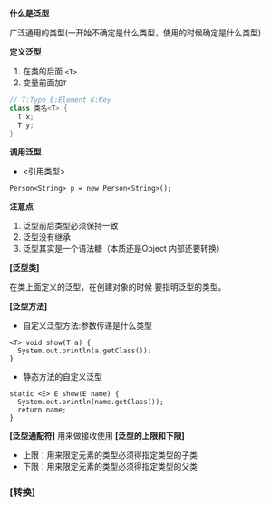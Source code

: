 **什么是泛型**

广泛通用的类型(一开始不确定是什么类型，使用的时候确定是什么类型)

**定义泛型**

1. 在类的后面 `<T>`
2. 变量前面加`T`
```java
// T:Type E:Element K:Key
class 类名<T> {
  T x;
  T y;
}
```

**调用泛型**

- <引用类型>
```
Person<String> p = new Person<String>();
```

**注意点**

1. 泛型前后类型必须保持一致
2. 泛型没有继承
3. 泛型其实是一个语法糖（本质还是Object 内部还要转换）

**[泛型类]**

在类上面定义的泛型，在创建对象的时候 要指明泛型的类型。


**[泛型方法]**
- 自定义泛型方法:参数传递是什么类型
```
<T> void show(T a) {
  System.out.println(a.getClass());
}
```
- 静态方法的自定义泛型
```
static <E> E show(E name) {
  System.out.println(name.getClass());
  return name;
}
```
**[泛型通配符]**
用来做接收使用
**[泛型的上限和下限]**
- 上限：用来限定元素的类型必须得指定类型的子类
- 下限：用来限定元素的类型必须得指定类型的父类




### [转换]
